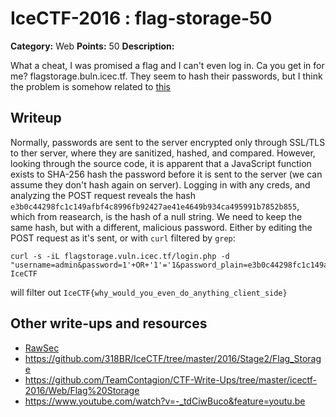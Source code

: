 # IceCTF-2016 : flag-storage-50

**Category:** Web
**Points:** 50
**Description:**

What a cheat, I was promised a flag and I can't even log in. Ca you get in for me? flagstorage.buln.icec.tf. They seem to hash their passwords, but I think the problem is somehow related to [this](https://en.wikipedia.org/wiki/SQL_injection)

## Writeup

Normally, passwords are sent to the server encrypted only through SSL/TLS to ther server, where they are sanitized, hashed, and compared. However, looking through the source code, it is apparent that a JavaScript function exists to SHA-256 hash the password before it is sent to the server (we can assume they don't hash again on server). Logging in with any creds, and analyzing the POST request reveals the hash `e3b0c44298fc1c149afbf4c8996fb92427ae41e4649b934ca495991b7852b855`, which from reasearch, is the hash of a null string. We need to keep the same hash, but with a different, malicious password. Either by editing the POST request as it's sent, or with `curl` filtered by `grep`:
```
curl -s -iL flagstorage.vuln.icec.tf/login.php -d "username=admin&password=1'+OR+'1'='1&password_plain=e3b0c44298fc1c149afbf4c8996fb92427ae41e4649b934ca495991b7852b855"|grep IceCTF
```

will filter out `IceCTF{why_would_you_even_do_anything_client_side}`

## Other write-ups and resources

* [RawSec](https://rawsec.ml/en/IceCTF-50-Flag-Storage-Web/)
* https://github.com/318BR/IceCTF/tree/master/2016/Stage2/Flag_Storage
* https://github.com/TeamContagion/CTF-Write-Ups/tree/master/icectf-2016/Web/Flag%20Storage
* https://www.youtube.com/watch?v=-_tdCiwBuco&feature=youtu.be
